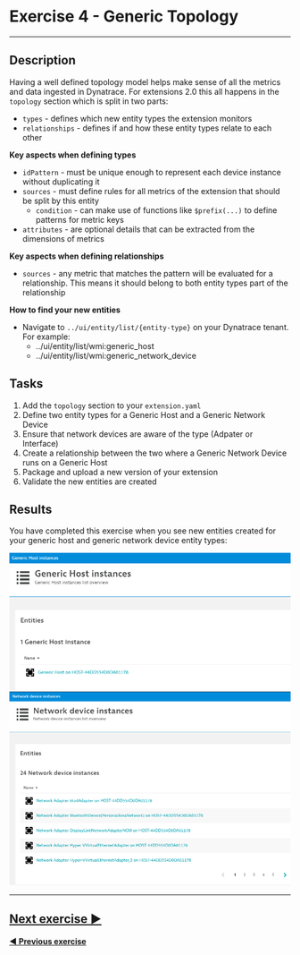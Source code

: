 # Exercise 4 - Generic Topology
---

## Description
Having a well defined topology model helps make sense of all the metrics and data ingested in Dynatrace. 
For extensions 2.0 this all happens in the `topology` section which is split in two parts:
* `types` - defines which new entity types the extension monitors
* `relationships` - defines if and how these entity types relate to each other

**Key aspects when defining types**
* `idPattern` - must be unique enough to represent each device instance without duplicating it
* `sources` - must define rules for all metrics of the extension that should be split by this entity
  * `condition` - can make use of functions like `$prefix(...)` to define patterns for metric keys
* `attributes` - are optional details that can be extracted from the dimensions of metrics

**Key aspects when defining relationships**
* `sources` - any metric that matches the pattern will be evaluated for a relationship. This means 
it should belong to both entity types part of the relationship

**How to find your new entities**
* Navigate to `../ui/entity/list/{entity-type}` on your Dynatrace tenant. For example:
  * ../ui/entity/list/wmi:generic_host
  * ../ui/entity/list/wmi:generic_network_device

## Tasks
1. Add the `topology` section to your `extension.yaml`
2. Define two entity types for a Generic Host and a Generic Network Device
3. Ensure that network devices are aware of the type (Adpater or Interface)
4. Create a relationship between the two where a Generic Network Device runs on a Generic Host
5. Package and upload a new version of your extension
6. Validate the new entities are created

## Results
You have completed this exercise when you see new entities created for your generic host and generic network device entity types:

![hosts](img/result1.png)
![network_devices](img/result2.png)

---
## [Next exercise ▶](../5_UA-Screens/README.md)

#### [◀ Previous exercise](../3_Metric-Metadata/README.md)